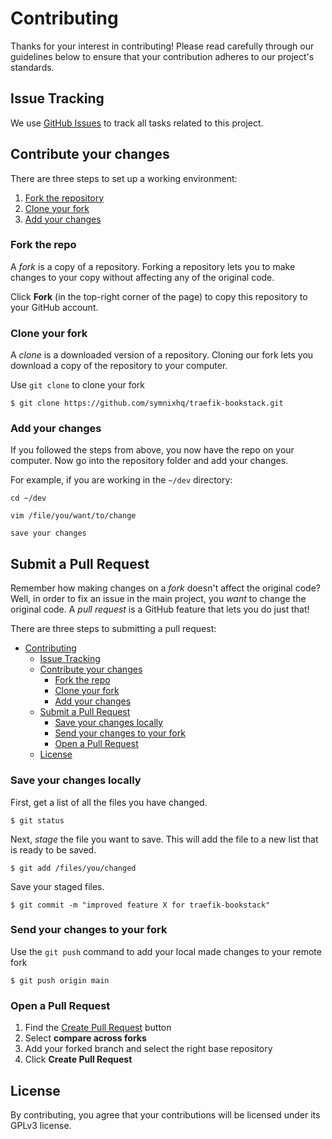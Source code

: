 # Contributing

Thanks for your interest in contributing! Please read carefully through our guidelines below to ensure that your contribution adheres to our project's standards.

## Issue Tracking

We use [GitHub Issues](https://github.com/symnixhq/traefik-bookstack/issues) to track all tasks related to this project.

## Contribute your changes

There are three steps to set up a working environment:

1. [Fork the repository](#fork-the-repository)
2. [Clone your fork](#clone-your-fork)
3. [Add your changes](#add-your-changes)


### Fork the repo

A *fork* is a copy of a repository. Forking a repository lets you to make changes to your copy without affecting any of the original code.

Click **Fork** (in the top-right corner of the page) to copy this repository to your GitHub account.

### Clone your fork

A *clone* is a downloaded version of a repository. Cloning our fork lets you download a copy of the repository to your computer.

Use `git clone` to clone your fork

```
$ git clone https://github.com/symnixhq/traefik-bookstack.git
```

### Add your changes

If you followed the steps from above, you now have the repo on your computer. Now go into the repository folder and add your changes.

For example, if you are working in the `~/dev` directory:

```
cd ~/dev

vim /file/you/want/to/change

save your changes
```

## Submit a Pull Request

Remember how making changes on a *fork* doesn't affect the original code? Well, in order to fix an issue in the main project, you *want* to change the original code. A *pull request* is a GitHub feature that lets you do just that!

There are three steps to submitting a pull request:
- [Contributing](#contributing)
	- [Issue Tracking](#issue-tracking)
	- [Contribute your changes](#contribute-your-changes)
		- [Fork the repo](#fork-the-repo)
		- [Clone your fork](#clone-your-fork)
		- [Add your changes](#add-your-changes)
	- [Submit a Pull Request](#submit-a-pull-request)
		- [Save your changes locally](#save-your-changes-locally)
		- [Send your changes to your fork](#send-your-changes-to-your-fork)
		- [Open a Pull Request](#open-a-pull-request)
	- [License](#license)

### Save your changes locally

First, get a list of all the files you have changed.
```
$ git status
```

Next, *stage* the file you want to save. This will add the file to a new list that is ready to be saved.
```
$ git add /files/you/changed
```

Save your staged files.
```
$ git commit -m "improved feature X for traefik-bookstack"
```

### Send your changes to your fork

Use the `git push` command to add your local made changes to your remote fork

```
$ git push origin main
```

### Open a Pull Request

1. Find the [Create Pull Request](https://github.com/symnixhq/traefik-bookstack/compare/) button
2. Select **compare across forks**
3. Add your forked branch and select the right base repository
4. Click **Create Pull Request**

## License
By contributing, you agree that your contributions will be licensed under its GPLv3 license.
